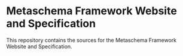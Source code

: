 # Metaschema Framework Website and Specification

This repository contains the sources for the Metaschema Framework Website and Specification.
